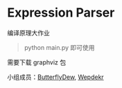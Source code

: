 # Expression Parser

编译原理大作业

> python main.py 即可使用

需要下载 graphviz 包

小组成员：[ButterflyDew](https://github.com/ButterflyDew), [Wepdekr](https://github.com/Wepdekr)

